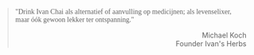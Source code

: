 ><p style="font-family:papyrus">"Drink Ivan Chai als alternatief of aanvulling op medicijnen; als levenselixer, maar óók gewoon lekker ter ontspanning."</p>
>
> <p style="text-align: right">Michael Koch <br> Founder Ivan's Herbs</p>
